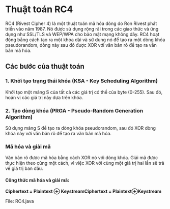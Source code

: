 # Thuật toán RC4

RC4 (Rivest Cipher 4) là một thuật toán mã hóa dòng do Ron Rivest phát triển vào năm 1987. Nó được sử dụng rộng rãi trong các giao thức và ứng dụng như SSL/TLS và WEP/WPA cho bảo mật mạng không dây. RC4 hoạt động bằng cách tạo ra một khóa dài và sử dụng nó để tạo ra một dòng khóa pseudorandom, dòng này sau đó được XOR với văn bản rõ để tạo ra văn bản mã hóa.

## Các bước của thuật toán

### 1. Khởi tạo trạng thái khóa (KSA - Key Scheduling Algorithm)

Khởi tạo một mảng S của tất cả các giá trị có thể của byte (0-255). Sau đó, hoán vị các giá trị này dựa trên khóa.

### 2. Tạo dòng khóa (PRGA - Pseudo-Random Generation Algorithm)

Sử dụng mảng S để tạo ra dòng khóa pseudorandom, sau đó XOR dòng khóa này với văn bản rõ để tạo ra văn bản mã hóa.

### Mã hóa và giải mã
Văn bản rõ được mã hóa bằng cách XOR nó với dòng khóa. Giải mã được thực hiện theo cùng một cách, vì việc XOR với cùng một giá trị hai lần sẽ trả về giá trị ban đầu.

#### Công thức mã hóa và giải mã:
**Ciphertext = Plaintext ⊕ KeystreamCiphertext = Plaintext⊕Keystream**

File: RC4.java